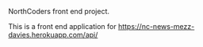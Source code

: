 NorthCoders front end project.

This is a front end application for https://nc-news-mezz-davies.herokuapp.com/api/

